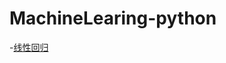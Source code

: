 # MachineLearing-python
-[线性回归](https://github.com/wkd-lidashuang/MachineLearing-python/blob/master/machine-learing-ex1.py)